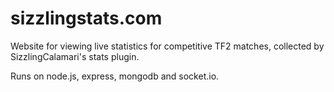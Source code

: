 # sizzlingstats.com

Website for viewing live statistics for competitive TF2 matches, collected by SizzlingCalamari's stats plugin.

Runs on node.js, express, mongodb and socket.io.
